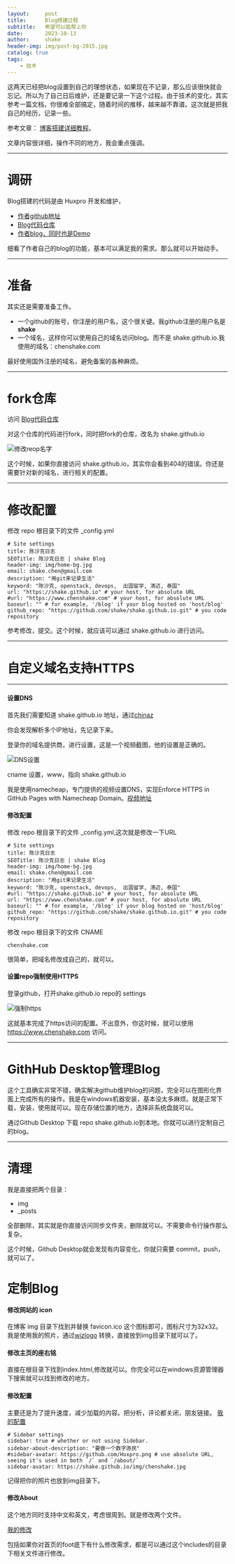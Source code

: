 ```yaml
---
layout:     post
title:      Blog搭建过程
subtitle:   希望可以能帮上你
date:       2023-10-13
author:     shake
header-img: img/post-bg-2015.jpg
catalog: true
tags:
    - 技术
---
```


这两天已经把blog设置到自己的理想状态，如果现在不记录，那么应该很快就会忘记。所以为了自己日后维护，还是要记录一下这个过程。由于技术的变化，其实参考一篇文档，你很难全部搞定，随着时间的推移，越来越不靠谱。这次就是把我自己的经历，记录一些。

参考文章： [博客搭建详细教程](https://github.com/qiubaiying/qiubaiying.github.io/wiki/%E5%8D%9A%E5%AE%A2%E6%90%AD%E5%BB%BA%E8%AF%A6%E7%BB%86%E6%95%99%E7%A8%8B)。

文章内容很详细，操作不同的地方，我会重点强调。

---
# 调研

Blog搭建的代码是由 Huxpro 开发和维护，
* [作者github地址](https://github.com/huxpro) 
* [Blog代码仓库](https://github.com/Huxpro/huxpro.github.io)
* [作者blog，同时也是Demo](https://huangxuan.me)

细看了作者自己的blog的功能，基本可以满足我的需求。那么就可以开始动手。

---

# 准备

其实还是需要准备工作。

* 一个github的账号，你注册的用户名，这个很关键。我github注册的用户名是**shake**
* 一个域名，这样你可以使用自己的域名访问blog。而不是 shake.github.io.我使用的域名：chenshake.com

最好使用国外注册的域名，避免备案的各种麻烦。

---

# fork仓库

访问 [Blog代码仓库](https://github.com/Huxpro/huxpro.github.io)

对这个仓库的代码进行fork，同时把fork的仓库，改名为 shake.github.io

![修改reop名字](/img/repo-name.jpg "Repo name")

这个时候，如果你直接访问 shake.github.io，其实你会看到404的错误。你还是需要针对新的域名，进行相关的配置。

---

# 修改配置

修改 repo 根目录下的文件 _config.yml


	# Site settings
	title: 陈沙克日志
	SEOTitle: 陈沙克日志 | shake Blog
	header-img: img/home-bg.jpg
	email: shake.chen@gmail.com
	description: "用git来记录生活"
	keyword: "陈沙克, openstack, devops,  出国留学, 清迈, 泰国"
	url: "https://shake.github.io" # your host, for absolute URL
	#url: "https://www.chenshake.com" # your host, for absolute URL
	baseurl: "" # for example, '/blog' if your blog hosted on 'host/blog'
	github_repo: "https://github.com/shake/shake.github.io.git" # you code repository

参考修改，提交。这个时候，就应该可以通过 shake.github.io 进行访问。

---

# 自定义域名支持HTTPS

---

#### 设置DNS

首先我们需要知道 shake.github.io 地址，通过[chinaz ](https://ip.chinaz.com/)

你会发现解析多个IP地址，先记录下来。

登录你的域名提供商，进行设置，这是一个视频截图，他的设置是正确的。

![DNS设置](/img/domain-name.jpg "domain name")

cname 设置，www，指向 shake.github.io 

我是使用namecheap，专门提供的视频设置DNS，实现Enforce HTTPS in GitHub Pages with Namecheap Domain。[视频地址](https://www.youtube.com/watch?v=FBtehan5DAo&ab_channel=WhatMakeArt)

#### 修改配置

修改 repo 根目录下的文件 _config.yml,这次就是修改一下URL


	# Site settings
	title: 陈沙克日志
	SEOTitle: 陈沙克日志 | shake Blog
	header-img: img/home-bg.jpg
	email: shake.chen@gmail.com
	description: "用git来记录生活"
	keyword: "陈沙克, openstack, devops,  出国留学, 清迈, 泰国"
	#url: "https://shake.github.io" # your host, for absolute URL
	url: "https://www.chenshake.com" # your host, for absolute URL
	baseurl: "" # for example, '/blog' if your blog hosted on 'host/blog'
	github_repo: "https://github.com/shake/shake.github.io.git" # you code repository

修改 repo 根目录下的文件 CNAME

	chenshake.com
	
很简单，把域名修改成自己的，就可以。


#### 设置repo强制使用HTTPS

登录github，打开shake.github.io repo的 settings

![强制https](/img/https.jpg "domain name")

这就基本完成了https访问的配置。不出意外，你这时候，就可以使用 https://www.chenshake.com 访问。

---

# GithHub Desktop管理Blog

这个工具确实非常不错，确实解决github维护blog的问题，完全可以在图形化界面上完成所有的操作。我是在windows机器安装，基本没太多麻烦。就是正常下载，安装，使用就可以。现在存储位置的地方，选择非系统盘就可以。

通过Github Desktop 下载 repo shake.github.io到本地。你就可以进行定制自己的blog。

---

# 清理

我是直接把两个目录：
* img
* _posts

全部删除，其实就是你直接访问同步文件夹，删除就可以。不需要命令行操作那么复杂。

这个时候，Github Desktop就会发现有内容变化，你就只需要 commit，push，就可以了。

# 定制Blog

#### 修改网站的 icon 

在博客 img 目录下找到并替换 favicon.ico 这个图标即可，图标尺寸为32x32。我是使用我的照片，通过[wizlogo](https://wizlogo.com/favicon-generator) 转换，直接放到img目录下就可以了。

#### 修改主页的座右铭

直接在根目录下找到index.html,修改就可以。你完全可以在windows资源管理器下搜索就可以找到修改的地方。

#### 修改配置

主要还是为了提升速度，减少加载的内容。把分析，评论都关闭，朋友链接。
[我的配置](https://github.com/shake/shake.github.io/blob/master/_config.yml)

	# Sidebar settings
	sidebar: true # whether or not using Sidebar.
	sidebar-about-description: "要做一个数字游民"
	#sidebar-avatar: https://github.com/Huxpro.png # use absolute URL, seeing it's used in both `/` and `/about/`
	sidebar-avatar: https://shake.github.io/img/chenshake.jpg
	
记得把你的照片也放到img目录下。

#### 修改About

这个地方同时支持中文和英文，考虑很周到。就是修改两个文件。

[我的修改](https://github.com/shake/shake.github.io/tree/master/_includes/about)

包括如果你对首页的foot底下有什么修改需求，都是可以通过这个includes的目录下相关文件进行修改。



















